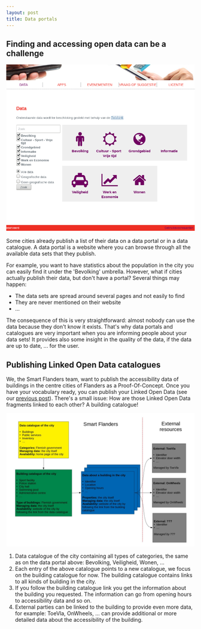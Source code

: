 ```yaml
---
layout: post
title: Data portals
---
```


## Finding and accessing open data can be a challenge

![Data portal of a city](../images/DataPortal1.png)

Some cities already publish a list of their data on a data portal or in a data catalogue.
A data portal is a website where you can browse through all the available data sets that they publish.

For example, you want to have statistics about the population in the city you can easily find it under the 'Bevolking' umbrella.
However, what if cities actually publish their data, but don't have a portal? Several things may happen:

- The data sets are spread around several pages and not easily to find
- They are never mentioned on their website
- ...

The consequence of this is very straightforward: almost nobody can use the data because they don't know it exists.
That's why data portals and catalogues are very important when you are informing people about your data sets!
It provides also some insight in the quality of the data, if the data are up to date, ... for the user.

## Publishing Linked Open Data catalogues

We, the Smart Flanders team, want to publish the accessibility data of buildings in the centre cities of Flanders as a Proof-Of-Concept.
Once you have your vocabulary ready, you can publish your Linked Open Data (see our [previous post](https://osoc18.github.io/SmartFlanders-blog/Example-Public-Toilets/)).
There's a small issue: How are those Linked Open Data fragments linked to each other? A building catalogue!

![Linked Open Data catalogues](../images/DataPortal2.jpg)

1. Data catalogue of the city containing all types of categories, the same as on the data portal above: Bevolking, Veiligheid, Wonen, ...
2. Each entry of the above catalogue points to a new catalogue, we focus on the building catalogue for now. The building catalogue contains links to all kinds of building in the city.
3. If you follow the building catalogue link you get the information about the building you requested. The information can go from opening hours to accessibility data and so on.
4. External parties can be linked to the building to provide even more data, for example: ToeVla, OnWheels, ... can provide additional or more detailed data about the accessibility of the building.

<!--### A real life example

TO DO-->
